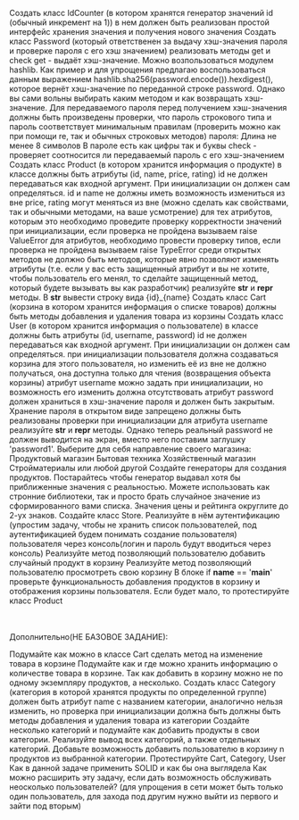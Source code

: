 Создать класс IdCounter (в котором хранятся генератор значений id (обычный инкремент на 1))
в нем должен быть реализован простой интерфейс хранения значения и получения нового значения
Создать класс Password (который ответственен за выдачу хэш-значения пароля и проверке пароля с его хэш значением)
реализовать методы get и check
get - выдаёт хэш-значение. Можно возпользоваться модулем hashlib. Как пример и для упрощения предлагаю воспользоваться данным выражением hashlib.sha256(password.encode()).hexdigest(), которое вернёт хэш-значение по переданной строке password. Однако вы сами вольны выбирать каким методом и как возвращать хэш-значение.
Для передаваемого пароля перед получением хэш-значения должны быть произведены проверки, что пароль строкового типа и пароль соответствует минимальным правилам (проверить можно как при помощи re, так и обычных строковых методов) пароля:
Длина не менее 8 символов
В пароле есть как цифры так и буквы
check - проверяет соотносится ли передаваемый пароль с его хэш-значением
Создать класс Product (в котором хранится информация о продукте)
в классе должны быть атрибуты (id, name, price, rating)
id не должен передаваться как входной аргумент. При инициализации он должен сам определяться.
id и name не должны иметь возможность измениться из вне
price, rating могут меняться из вне (можно сделать как свойствами, так и обычными методами, на ваше усмотрение)
для тех атрибутов, которым это необходимо проведите проверку корректности значений при инициализации, если проверка не пройдена вызываем raise ValueError
для атрибутов, необходимо провести проверку типов, если проверка не пройдена вызываем raise TypeError
среди открытых методов не должно быть методов, которые явно позволяют изменять атрибуты (т.е. если у вас есть защищенный атрибут и вы не хотите, чтобы пользователь его менял, то сделайте защищенный метод, который будете вызывать вы как разработчик)
реализуйте __str__ и __repr__ методы. В __str__ вывести строку вида {id}_{name}
Создать класс Cart (корзина в котором хранится информация о списке товаров)
должны быть методы добавления и удаления товара из корзины
Создать класс User (в котором хранится информация о пользователе)
в классе должны быть атрибуты (id, username, password)
id не должен передаваться как входной аргумент. При инициализации он должен сам определяться.
при инициализации пользователя должна создаваться корзина для этого пользователя, но изменить её из вне не должно получаться, она доступна только для чтения (возвращения объекта корзины)
атрибут username можно задать при инициализации, но возможность его изменить должна отсутствовать
атрибут password должен храниться в хэш-значение пароля и должен быть закрытым. Хранение пароля в открытом виде запрещено
должны быть реализованы проверки при инициализации для атрибута username
реализуйте __str__ и __repr__ методы. Однако теперь реальный password не должен выводится на экран, вместо него поставим заглушку 'password1'.
Выберите для себя направление своего магазина:
Продуктовый магазин
Бытовая техника
Хозяйственный магазин
Стройматериалы
или любой другой
Создайте генераторы для создания продуктов. Постарайтесь чтобы генератор выдавал хотя бы приближенные значения с реальностью. Можете использовать как стронние библиотеки, так и просто брать случайное значение из сформированного вами списка. Значения цены и рейтинга округлите до 2-ух знаков.
Создайте класс Store.
Реализуйте в нём аутентификацию (упростим задачу, чтобы не хранить список пользователей, под аутентификацией будем понимать создание пользователя) пользователя через консоль(логин и пароль будут вводиться через консоль)
Реализуйте метод позволяющий пользователю добавить случайный продукт в корзину
Реализуйте метод позволяющий пользователю просмотреть свою корзину
В блоке if __name__ == '__main__' проверьте функциональность добавления продуктов в корзину и отображения корзины пользователя.
Если будет мало, то протестируйте класс Product
<br> <br> <br>

Дополнительно(НЕ БАЗОВОЕ ЗАДАНИЕ):

Подумайте как можно в классе Cart сделать метод на изменение товара в корзине
Подумайте как и где можно хранить информацию о количестве товара в корзине. Так как добавить в корзину можно не по одному экземпляру продуктов, а несколько.
Создать класс Category (категория в которой хранятся продукты по определенной группе)
должен быть атрибут name с названием категории, аналогично нельзя изменить, но проверка при инициализации должна быть
должны быть методы добавления и удаления товара из категории
Создайте несколько категорий и подумайте как добавить продукты в свои категории.
Реализуйте вывод всех категорий, а также отдельных категорий.
Добавьте возможность добавить пользователю в корзину n продуктов из выбранной категории.
Протестируйте Cart, Category, User
Как в данной задаче применить SOLID и как бы она выглядела
Как можно расширить эту задачу, если дать возможность обслуживать неосколько пользователей? (для упрощения в сети может быть только один пользователь, для захода под другим нужно выйти из первого и зайти под вторым)